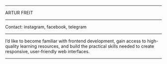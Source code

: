 **************
ARTUR FREIT 
**************
Contact: instagram, facebook, telegram
**************
I’d like to become familiar with frontend development, gain access to high-quality learning resources, and build the practical skills needed to create responsive, user-friendly web interfaces.
**************
